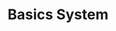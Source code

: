---
title: Basics System
layout: redirect
permalink: /tutorial/rowset.html
redirect_to: /guide/getting-started/components/rowset.html
sitemap: false
---